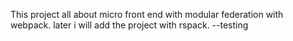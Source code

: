 This project all about micro front end with modular federation with webpack. later i will add the project with rspack. --testing
